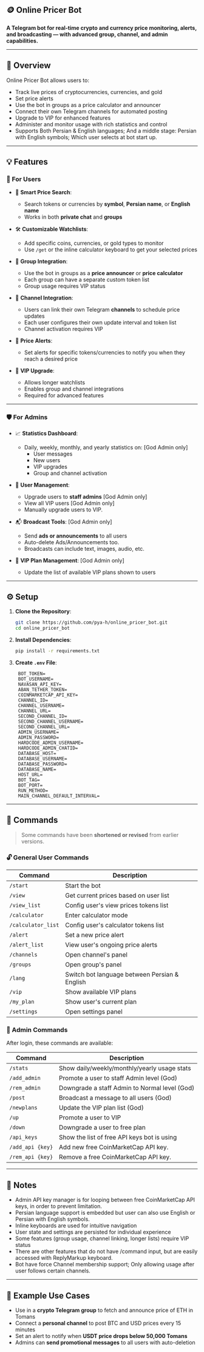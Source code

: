 ## 🪙 Online Pricer Bot

**A Telegram bot for real-time crypto and currency price monitoring, alerts, and broadcasting — with advanced group, channel, and admin capabilities.**

---

## 📌 Overview

Online Pricer Bot allows users to:

- Track live prices of cryptocurrencies, currencies, and gold
- Set price alerts
- Use the bot in groups as a price calculator and announcer
- Connect their own Telegram channels for automated posting
- Upgrade to VIP for enhanced features
- Administer and monitor usage with rich statistics and control
- Supports Both Persian & English languages; And a middle stage: Persian with English symbols; Which user selects at bot start up.

---

## 💡 Features

### 👥 For Users

- 🔎 **Smart Price Search**:
  - Search tokens or currencies by **symbol**, **Persian name**, or **English name**
  - Works in both **private chat** and **groups**

- 🛠️ **Customizable Watchlists**:
  - Add specific coins, currencies, or gold types to monitor
  - Use `/get` or the inline calculator keyboard to get your selected prices

- 📢 **Group Integration**:
  - Use the bot in groups as a **price announcer** or **price calculator**
  - Each group can have a separate custom token list
  - Group usage requires VIP status

- 📡 **Channel Integration**:
  - Users can link their own Telegram **channels** to schedule price updates
  - Each user configures their own update interval and token list
  - Channel activation requires VIP

- 🚨 **Price Alerts**:
  - Set alerts for specific tokens/currencies to notify you when they reach a desired price

- 🌟 **VIP Upgrade**:
  - Allows longer watchlists
  - Enables group and channel integrations
  - Required for advanced features

---

### 🛡️ For Admins

- 📈 **Statistics Dashboard**:
  - Daily, weekly, monthly, and yearly statistics on: [God Admin only]
    - User messages
    - New users
    - VIP upgrades
    - Group and channel activation

- 🔧 **User Management**:
  - Upgrade users to **staff admins** [God Admin only]
  - View all VIP users [God Admin only]
  - Manually upgrade users to VIP.

- 📬 **Broadcast Tools**: [God Admin only]
  - Send **ads or announcements** to all users
  - Auto-delete Ads/Announcements too.
  - Broadcasts can include text, images, audio, etc.

- 🧾 **VIP Plan Management**: [God Admin only]
  - Update the list of available VIP plans shown to users

---

## ⚙️ Setup

1. **Clone the Repository**:
   ```bash
   git clone https://github.com/pya-h/online_pricer_bot.git
   cd online_pricer_bot

2. **Install Dependencies**:

   ```bash
   pip install -r requirements.txt
   ```

3. **Create `.env` File**:

   ```env
    BOT_TOKEN=
    BOT_USERNAME=
    NAVASAN_API_KEY=
    ABAN_TETHER_TOKEN=
    COINMARKETCAP_API_KEY=
    CHANNEL_ID=
    CHANNEL_USERNAME=
    CHANNEL_URL=
    SECOND_CHANNEL_ID=
    SECOND_CHANNEL_USERNAME=
    SECOND_CHANNEL_URL=
    ADMIN_USERNAME=
    ADMIN_PASSWORD=
    HARDCODE_ADMIN_USERNAME=
    HARDCODE_ADMIN_CHATID=
    DATABASE_HOST=
    DATABASE_USERNAME=
    DATABASE_PASSWORD=
    DATABASE_NAME=
    HOST_URL=
    BOT_TAG=
    BOT_PORT=
    RUN_METHOD=
    MAIN_CHANNEL_DEFAULT_INTERVAL=
   ```

---

## 💬 Commands

> Some commands have been **shortened or revised** from earlier versions.

### 🔓 General User Commands

| Command           | Description                                         |
| ----------------- | --------------------------------------------------- |
| `/start`          | Start the bot                                       |
| `/view`           | Get current prices based on user list               |
| `/view_list`      | Config user's view prices tokens list               |
| `/calculator`     | Enter calculator mode                               |
| `/calculator_list`| Config user's calculator tokens list                |
| `/alert`          | Set a new price alert                               |
| `/alert_list`     | View user's ongoing price alerts                    |
| `/channels`       | Open channel's panel                                |
| `/groups`         | Open group's panel                                  |
| `/lang`           | Switch bot language between Persian & English       |
| `/vip`            | Show available VIP plans                            |
| `/my_plan`        | Show user's current plan                            |
| `/settings`       | Open settings panel                                 |

### 🧙 Admin Commands

After login, these commands are available:

| Command                | Description                                  |
| ---------------------- | -------------------------------------------- |
| `/stats`               | Show daily/weekly/monthly/yearly usage stats |
| `/add_admin`           | Promote a user to staff Admin level (God)    |
| `/rem_admin`           | Downgrade a staff Admin to Normal level (God)|
| `/post`                | Broadcast a message to all users (God)       |
| `/newplans`            | Update the VIP plan list (God)               |
| `/up`                  | Promote a user to VIP                        |
| `/down`                | Downgrade a user to free plan                |
| `/api_keys`            | Show the list of free API keys bot is using  |
| `/add_api {key}`       | Add new free CoinMarketCap API key.          |
| `/rem_api {key}`       | Remove a free CoinMarketCap API key.         |

---

## 📌 Notes
* Admin API key manager is for looping between free CoinMarketCap API keys, in order to prevent limitation. 
* Persian language support is embedded but user can also use English or Persian with English symbols.
* Inline keyboards are used for intuitive navigation
* User state and settings are persisted for individual experience
* Some features (group usage, channel linking, longer lists) require VIP status
* There are other features that do not have /command input, but are easily accessed with ReplyMarkup keyboard.
* Bot have force Channel membership support; Only allowing usage after user follows certain channels. 
---

## 📎 Example Use Cases

* Use in a **crypto Telegram group** to fetch and announce price of ETH in Tomans
* Connect a **personal channel** to post BTC and USD prices every 15 minutes
* Set an alert to notify when **USDT price drops below 50,000 Tomans**
* Admins can **send promotional messages** to all users with auto-deletion